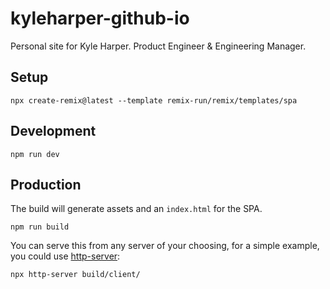 # kyleharper-github-io

Personal site for Kyle Harper. Product Engineer & Engineering Manager.

## Setup

```shellscript
npx create-remix@latest --template remix-run/remix/templates/spa
```

## Development

```shellscript
npm run dev
```

## Production

The build will generate assets and an `index.html` for the SPA.

```shellscript
npm run build
```

You can serve this from any server of your choosing, for a simple example, you could use [http-server](https://www.npmjs.com/package/http-server):

```shellscript
npx http-server build/client/
```
